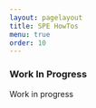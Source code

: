 ```yaml
---
layout: pagelayout
title: SPE HowTos
menu: true
order: 10
---
```


### Work In Progress 

Work in progress



